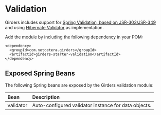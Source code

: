 # Validation

Girders includes support for
[Spring Validation, based on JSR-303/JSR-349](https://docs.spring.io/spring/docs/current/spring-framework-reference/core.html#validation)
and using [Hibernate Validator](http://hibernate.org/validator/) as implementation.

Add the module by including the following dependency in your POM:

    <dependency>
      <groupId>com.netcetera.girders</groupId>
      <artifactId>girders-starter-validation</artifactId>
    </dependency>

## Exposed Spring Beans

The following Spring beans are exposed by the Girders validation module:

| Bean | Description |
|:--------|:------------|
| validator | Auto-configured validator instance for data objects. |
